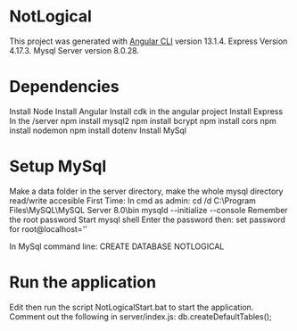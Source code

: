 # NotLogical

This project was generated with [Angular CLI](https://github.com/angular/angular-cli) version 13.1.4.
Express Version 4.17.3.
Mysql Server version 8.0.28.

# Dependencies
Install Node
Install Angular
	Install cdk in the angular project
Install Express
In the /server
	npm install mysql2
	npm install bcrypt
	npm install cors
	npm install nodemon
	npm install dotenv
Install MySql

# Setup MySql
Make a data folder in the server directory, make the whole mysql directory read/write accesible
First Time:
	In cmd as admin:
		cd /d C:\Program Files\MySQL\MySQL Server 8.0\bin
		mysqld --initialize --console
Remember the root password
Start mysql shell
	Enter the password
	then:
		set password for root@localhost=''

In MySql command line:
	CREATE DATABASE NOTLOGICAL
	
#	Run the application
Edit then run the script NotLogicalStart.bat to start the application.
Comment out the following in server/index.js:
	db.createDefaultTables();